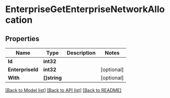 # EnterpriseGetEnterpriseNetworkAllocation

## Properties

Name | Type | Description | Notes
------------ | ------------- | ------------- | -------------
**Id** | **int32** |  | 
**EnterpriseId** | **int32** |  | [optional] 
**With** | **[]string** |  | [optional] 

[[Back to Model list]](../README.md#documentation-for-models) [[Back to API list]](../README.md#documentation-for-api-endpoints) [[Back to README]](../README.md)


